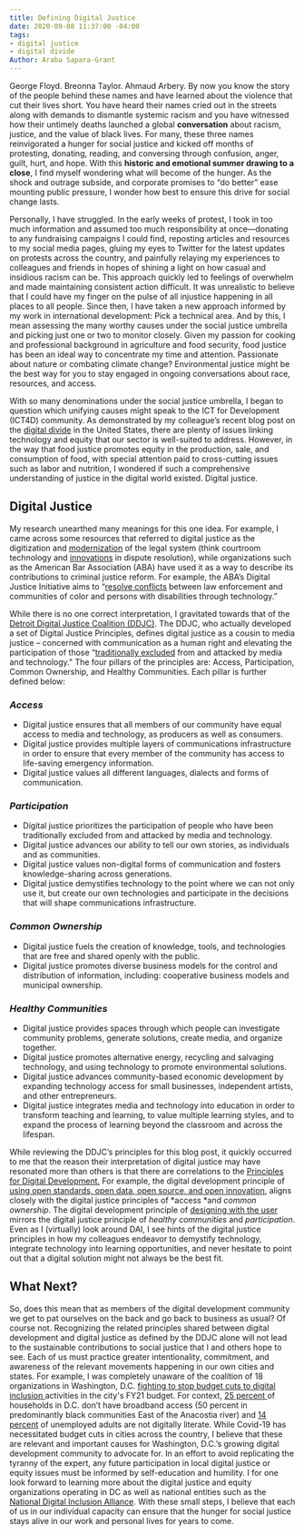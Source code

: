 ```yaml
---
title: Defining Digital Justice
date: 2020-09-08 11:37:00 -04:00
tags:
- digital justice
- digital divide
Author: Araba Sapara-Grant
---
```


George Floyd. Breonna Taylor. Ahmaud Arbery. By now you know the story of the people behind these names and have learned about the violence that cut their lives short. You have heard their names cried out in the streets along with demands to dismantle systemic racism and you have witnessed how their untimely deaths launched a global **conversation** about racism, justice, and the value of black lives. For many, these three names reinvigorated a hunger for social justice and kicked off months of protesting, donating, reading, and conversing through confusion, anger, guilt, hurt, and hope. With this **historic and emotional summer drawing to a close**, I find myself wondering what will become of the hunger. As the shock and outrage subside, and corporate promises to “do better” ease mounting public pressure, I wonder how best to ensure this drive for social change lasts.

Personally, I have struggled. In the early weeks of protest, I took in too much information and assumed too much responsibility at once—donating to any fundraising campaigns I could find, reposting articles and resources to my social media pages, gluing my eyes to Twitter for the latest updates on protests across the country, and painfully relaying my experiences to colleagues and friends in hopes of shining a light on how casual and insidious racism can be. This approach quickly led to feelings of overwhelm and made maintaining consistent action difficult. It was unrealistic to believe that I could have my finger on the pulse of all injustice happening in all places to all people. Since then, I have taken a new approach informed by my work in international development: Pick a technical area. And by this, I mean assessing the many worthy causes under the social justice umbrella and picking just one or two to monitor closely. Given my passion for cooking and professional background in agriculture and food security, food justice has been an ideal way to concentrate my time and attention. Passionate about nature or combating climate change? Environmental justice might be the best way for you to stay engaged in ongoing conversations about race, resources, and access.

With so many denominations under the social justice umbrella, I began to question which unifying causes might speak to the ICT for Development (ICT4D) community. As demonstrated by my colleague’s recent blog post on the [digital divide](https://dai-global-digital.com/covid-19.html) in the United States, there are plenty of issues linking technology and equity that our sector is well-suited to address. However, in the way that food justice promotes equity in the production, sale, and consumption of food, with special attention paid to cross-cutting issues such as labor and nutrition, I wondered if such a comprehensive understanding of justice in the digital world existed. Digital justice.

## **Digital Justice**

My research unearthed many meanings for this one idea. For example, I came across some resources that referred to digital justice as the digitization and [modernization](https://onlinelibrary.wiley.com/doi/abs/10.1111/1468-2230.12300) of the legal system (think courtroom technology and [innovations](https://papers.ssrn.com/sol3/papers.cfm?abstract_id=3508311) in dispute resolution), while organizations such as the American Bar Association (ABA) have used it as a way to describe its contributions to criminal justice reform. For example, the ABA’s Digital Justice Initiative aims to “[resolve conflicts](https://www.americanbar.org/groups/diversity/racial_ethnic_justice/projects/digital-justice-initiative/) between law enforcement and communities of color and persons with disabilities through technology.”

While there is no one correct interpretation, I gravitated towards that of the [Detroit Digital Justice Coalition (DDJC)](http://detroitdjc.org/about/story/). The DDJC, who actually developed a set of Digital Justice Principles, defines digital justice as a cousin to media justice – concerned with communication as a human right and elevating the participation of those “[traditionally excluded](https://nfcb.org/basics-of-digital-justice/) from and attacked by media and technology." The four pillars of the principles are: Access, Participation, Common Ownership, and Healthy Communities. Each pillar is further defined below:

### ***Access***

* Digital justice ensures that all members of our community have equal access to media and technology, as producers as well as consumers.
* Digital justice provides multiple layers of communications infrastructure in order to ensure that every member of the community has access to life-saving emergency information.
* Digital justice values all different languages, dialects and forms of communication.

### ***Participation***

* Digital justice prioritizes the participation of people who have been traditionally excluded from and attacked by media and technology.
* Digital justice advances our ability to tell our own stories, as individuals and as communities.
* Digital justice values non-digital forms of communication and fosters knowledge-sharing across generations.
* Digital justice demystifies technology to the point where we can not only use it, but create our own technologies and participate in the decisions that will shape communications infrastructure.

### ***Common Ownership***

* Digital justice fuels the creation of knowledge, tools, and technologies that are free and shared openly with the public.
* Digital justice promotes diverse business models for the control and distribution of information, including: cooperative business models and municipal ownership.

### ***Healthy Communities***

* Digital justice provides spaces through which people can investigate community problems, generate solutions, create media, and organize together.
* Digital justice promotes alternative energy, recycling and salvaging technology, and using technology to promote environmental solutions.
* Digital justice advances community-based economic development by expanding technology access for small businesses, independent artists, and other entrepreneurs.
* Digital justice integrates media and technology into education in order to transform teaching and learning, to value multiple learning styles, and to expand the process of learning beyond the classroom and across the lifespan.

While reviewing the DDJC’s principles for this blog post, it quickly occurred to me that the reason their interpretation of digital justice may have resonated more than others is that there are correlations to the [Principles for Digital Development.](https://digitalprinciples.org/) For example, the digital development principle of [using open standards, open data, open source, and open innovation](https://digitalprinciples.org/principle/use-open-standards-open-data-open-source-and-open-innovation/), aligns closely with the digital justice principles of \*access \*and *common ownership*. The digital development principle of [designing with the user](https://digitalprinciples.org/principle/design-with-the-user/) mirrors the digital justice principle of *healthy communities* and *participation*. Even as I (virtually) look around DAI, I see hints of the digital justice principles in how my colleagues endeavor to demystify technology, integrate technology into learning opportunities, and never hesitate to point out that a digital solution might not always be the best fit.

## **What Next?**

So, does this mean that as members of the digital development community we get to pat ourselves on the back and go back to business as usual? Of course not. Recognizing the related principles shared between digital development and digital justice as defined by the DDJC alone will not lead to the sustainable contributions to social justice that I and others hope to see. Each of us must practice greater intentionality, commitment, and awareness of the relevant movements happening in our own cities and states. For example, I was completely unaware of the coalition of 18 organizations in Washington, D.C. [fighting to stop budget cuts to digital inclusion ](https://byteback.org/an-open-letter-to-dc-on-digital-equity-from-18-orgs/)activities in the city's FY21 budget. For context, [25 percent ](https://connect.dc.gov/page/fact-sheet)of households in D.C. don’t have broadband access (50 percent in predominantly black communities East of the Anacostia river) and [14 percent](https://nces.ed.gov/pubs2018/2018161.pdf) of unemployed adults are not digitally literate. While Covid-19 has necessitated budget cuts in cities across the country, I believe that these are relevant and important causes for Washington, D.C.’s growing digital development community to advocate for. In an effort to avoid replicating the tyranny of the expert, any future participation in local digital justice or equity issues must be informed by self-education and humility. I for one look forward to learning more about the digital justice and equity organizations operating in DC as well as national entities such as the [National Digital Inclusion Alliance](https://www.digitalinclusion.org/). With these small steps, I believe that each of us in our individual capacity can ensure that the hunger for social justice stays alive in our work and personal lives for years to come.